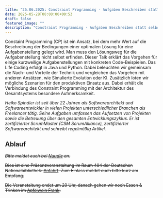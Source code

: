 ```yaml
---
title: "25.06.2025: Constraint Programming - Aufgaben Beschreiben statt selbst Lösungen programmieren"
date: 2025-05-28T00:00:00+00:53
draft: false
featured_image: ""
description: "Constraint Programming - Aufgaben Beschreiben statt selbst Lösungen programmieren"
---
```


Constaint Programming (CP) ist ein Ansatz, bei dem mehr Wert auf die Beschreibung der Bedingungen einer optimalen Lösung für eine Aufgabenstellung gelegt wird. Man muss den Lösungsweg für die Aufgabenstellung nicht selbst erfinden.
Dieser Talk erklärt das Vorgehen für einige kurzweilige Aufgabenstellungen mit konkreten Code-Beispielen. Das Life Coding erfolgt in Java und Python.
Dabei beleuchten wir gemeinsam die Nach- und Vorteile der Technik und vergleichen das Vorgehen mit anderen Ansätzen, wie Simulierte Evolution oder KI.
Zusätzlich loten wir mögliche Szenarien für den produktiven Einsatz aus. Dabei erhält die Verbindung des Constraint Programming mit der Architektur des Gesamtsystems besondere Aufmerksamkeit.


_Heiko Spindler ist seit über 22 Jahren als Softwarearchitekt und Softwareentwickler in vielen Projekten unterschiedlicher Branchen als Freelancer tätig. Seine Aufgaben umfassen das Aufsetzen von Projekten sowie die Betreuung über den gesamten Entwicklungszyklus. Er ist zertifizierter ScrumMaster (CSM ScrumAlliance), zertifizierter Softwarearchitekt und schreibt regelmäßig Artikel._


## Ablauf 


~~_Bitte meldet euch bei [Nuudle](https://nuudel.digitalcourage.de/naHTshAf7dOPJrtw) an._~~

~~Dies ist eine Präsenzveranstaltung im Raum 404 der Deutschen Nationalbibliothek: [Anfahrt](https://www.dnb.de/DE/Benutzung/Frankfurt/frankfurt_node.html#doc57382bodyText5).
Zum Einlass meldet euch bitte kurz am Empfang.~~


~~Die Veranstaltung endet um 20 Uhr, danach gehen wir noch Essen & Trinken im [Apfelwein Frank](https://www.apfelweinwirtschaft-frank.de/).~~